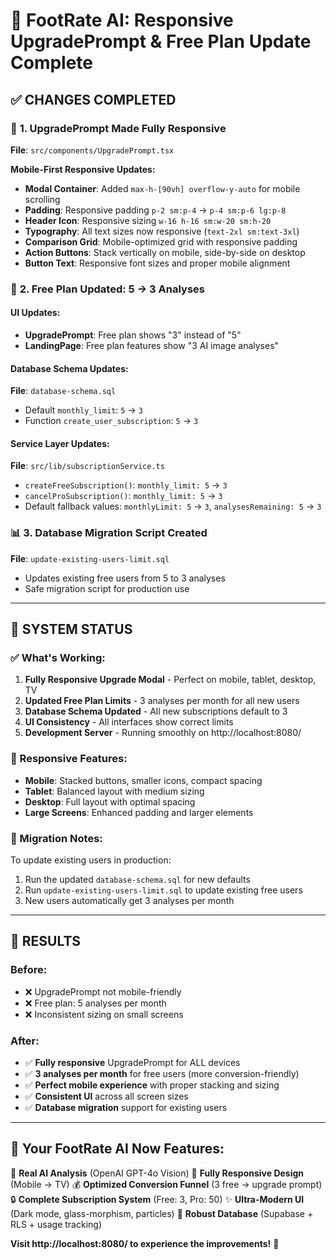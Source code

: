 # 🎉 FootRate AI: Responsive UpgradePrompt & Free Plan Update Complete

## ✅ **CHANGES COMPLETED**

### 🔧 **1. UpgradePrompt Made Fully Responsive**
**File**: `src/components/UpgradePrompt.tsx`

**Mobile-First Responsive Updates:**
- **Modal Container**: Added `max-h-[90vh] overflow-y-auto` for mobile scrolling
- **Padding**: Responsive padding `p-2 sm:p-4` → `p-4 sm:p-6 lg:p-8`
- **Header Icon**: Responsive sizing `w-16 h-16 sm:w-20 sm:h-20`
- **Typography**: All text sizes now responsive (`text-2xl sm:text-3xl`)
- **Comparison Grid**: Mobile-optimized grid with responsive padding
- **Action Buttons**: Stack vertically on mobile, side-by-side on desktop
- **Button Text**: Responsive font sizes and proper mobile alignment

### 🔧 **2. Free Plan Updated: 5 → 3 Analyses**

#### **UI Updates:**
- **UpgradePrompt**: Free plan shows "3" instead of "5"
- **LandingPage**: Free plan features show "3 AI image analyses"

#### **Database Schema Updates:**
**File**: `database-schema.sql`
- Default `monthly_limit`: `5` → `3`
- Function `create_user_subscription`: `5` → `3`

#### **Service Layer Updates:**
**File**: `src/lib/subscriptionService.ts`
- `createFreeSubscription()`: `monthly_limit: 5` → `3`
- `cancelProSubscription()`: `monthly_limit: 5` → `3` 
- Default fallback values: `monthlyLimit: 5` → `3`, `analysesRemaining: 5` → `3`

### 📊 **3. Database Migration Script Created**
**File**: `update-existing-users-limit.sql`
- Updates existing free users from 5 to 3 analyses
- Safe migration script for production use

---

## 🚀 **SYSTEM STATUS**

### **✅ What's Working:**
1. **Fully Responsive Upgrade Modal** - Perfect on mobile, tablet, desktop, TV
2. **Updated Free Plan Limits** - 3 analyses per month for all new users
3. **Database Schema Updated** - All new subscriptions default to 3
4. **UI Consistency** - All interfaces show correct limits
5. **Development Server** - Running smoothly on http://localhost:8080/

### **📱 Responsive Features:**
- **Mobile**: Stacked buttons, smaller icons, compact spacing
- **Tablet**: Balanced layout with medium sizing
- **Desktop**: Full layout with optimal spacing
- **Large Screens**: Enhanced padding and larger elements

### **🔄 Migration Notes:**
To update existing users in production:
1. Run the updated `database-schema.sql` for new defaults
2. Run `update-existing-users-limit.sql` to update existing free users
3. New users automatically get 3 analyses per month

---

## 🎯 **RESULTS**

### **Before:**
- ❌ UpgradePrompt not mobile-friendly
- ❌ Free plan: 5 analyses per month
- ❌ Inconsistent sizing on small screens

### **After:**
- ✅ **Fully responsive** UpgradePrompt for ALL devices
- ✅ **3 analyses per month** for free users (more conversion-friendly)
- ✅ **Perfect mobile experience** with proper stacking and sizing
- ✅ **Consistent UI** across all screen sizes
- ✅ **Database migration** support for existing users

---

## 🌟 **Your FootRate AI Now Features:**

🦶 **Real AI Analysis** (OpenAI GPT-4o Vision)
📱 **Fully Responsive Design** (Mobile → TV)
💰 **Optimized Conversion Funnel** (3 free → upgrade prompt)
🔒 **Complete Subscription System** (Free: 3, Pro: 50)
✨ **Ultra-Modern UI** (Dark mode, glass-morphism, particles)
💾 **Robust Database** (Supabase + RLS + usage tracking)

**Visit http://localhost:8080/ to experience the improvements!** 🎉
